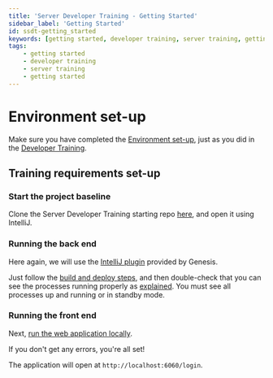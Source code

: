 ```yaml
---
title: 'Server Developer Training - Getting Started'
sidebar_label: 'Getting Started'
id: ssdt-getting_started
keywords: [getting started, developer training, server training, getting started]
tags:
    - getting started
    - developer training
    - server training
    - getting started
---
```


# Environment set-up

Make sure you have completed the [Environment set-up](../../../getting-started/developer-training/environment-setup/), just as you did in the [Developer Training](../../../getting-started/developer-training/training-intro/).

## Training requirements set-up

### Start the project baseline

Clone the Server Developer Training starting repo [here](https://github.com/genesiscommunitysuccess/servertraining-seed), and open it using IntelliJ. 


### Running the back end

Here again, we will use the [IntelliJ plugin](../../../server/tooling/intellij-plugin/) provided by Genesis.

Just follow the [build and deploy steps](../../../getting-started/developer-training/training-content-day1/#5-the-build-and-deploy-process), and then double-check that you can see the processes running properly as [explained](../../../server/tooling/intellij-plugin/#starting-processes). You must see all processes up and running or in standby mode.

### Running the front end

Next, [run the web application locally](../../../getting-started/developer-training/training-content-day2/#running-the-application-locally).

If you don't get any errors, you're all set!

The application will open at `http://localhost:6060/login`.

